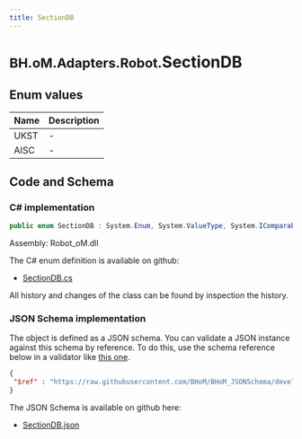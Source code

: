 ```yaml
---
title: SectionDB
---
```


# <small>BH.oM.Adapters.Robot.</small>**SectionDB**



## Enum values

| Name            | Description                                                    |
|-----------------|----------------------------------------------------------------|
| UKST |  -  |
| AISC |  -  |


## Code and Schema

### C# implementation

``` C# title="C#"
public enum SectionDB : System.Enum, System.ValueType, System.IComparable, System.ISpanFormattable, System.IFormattable, System.IConvertible
```

Assembly: Robot_oM.dll

The C# enum definition is available on github:

- [SectionDB.cs](https://github.com/BHoM/Robot_Toolkit/blob/develop/Robot_oM/Enums\SectionDB.cs)

All history and changes of the class can be found by inspection the history.
### JSON Schema implementation

The object is defined as a JSON schema. You can validate a JSON instance against this schema by reference. To do this, use the schema reference below in a validator like [this one](https://www.jsonschemavalidator.net/).

``` json title="JSON Schema"
{
 "$ref" : "https://raw.githubusercontent.com/BHoM/BHoM_JSONSchema/develop/Robot_oM/SectionDB.json"
}
```

The JSON Schema is available on github here:

- [SectionDB.json](https://github.com/BHoM/BHoM_JSONSchema/blob/develop/Robot_oM/SectionDB.json)
